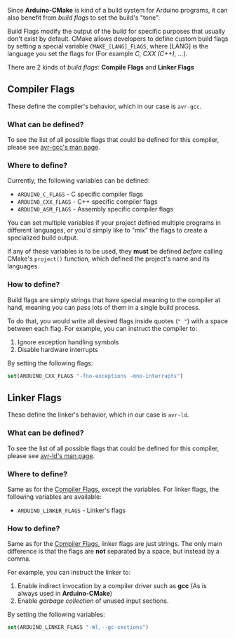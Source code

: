 Since **Arduino-CMake** is kind of a build system for Arduino programs, it can also benefit from *build flags* to set the build's "tone". 

Build Flags modify the output of the build for specific purposes that usually don't exist by default.
CMake allows developers to define custom build flags by setting a special variable `CMAKE_[LANG]_FLAGS`, where [LANG] is the language you set the flags for (For example *C, CXX (C++), ...*).

There are 2 kinds of *build flags*: **Compile Flags** and **Linker Flags**

## Compiler Flags

These define the compiler's behavior, which in our case is `avr-gcc`.

### What can be defined?

To see the list of all possible flags that could be defined for this compiler, please see [avr-gcc's man page](https://gcc.gnu.org/onlinedocs/gcc/AVR-Options.html).

### Where to define?

Currently, the following variables can be defined:

* `ARDUINO_C_FLAGS` - C specific compiler flags
* `ARDUINO_CXX_FLAGS` - C++ specific compiler flags
* `ARDUINO_ASM_FLAGS` - Assembly specific compiler flags

You can set multiple variables if your project defined multiple programs in different languages, or you'd simply like to "mix" the flags to create a specialized build output.

If any of these variables is to be used, they **must** be defined *before* calling CMake's `project()` function, which defined the project's name and its languages.

### How to define?

Build flags are simply strings that have special meaning to the compiler at hand, meaning you can pass lots of them in a single build process.

To do that, you would write all desired flags inside quotes (`" "`) with a space between each flag.
For example, you can instruct the compiler to:

1. Ignore exception handling symbols
2. Disable hardware interrupts

By setting the following flags:

```cmake
set(ARDUINO_CXX_FLAGS "-fno-exceptions -mno-interrupts")
```

## Linker Flags

These define the linker's behavior, which in our case is `avr-ld`.

### What can be defined?

To see the list of all possible flags that could be defined for this compiler, please see [avr-ld's man page](http://ccrma.stanford.edu/planetccrma/man/man1/avr-ld.1.html).

### Where to define?

Same as for the [Compiler Flags](#Where-to-define?), except the variables.
For linker flags, the following variables are available:

* `ARDUINO_LINKER_FLAGS` - Linker's flags

### How to define?

Same as for the [Compiler Flags](#How-to-define?), linker flags are just strings.
The only main difference is that the flags are **not** separated by a space, but instead by a comma.

For example, you can instruct the linker to:

1. Enable indirect invocation by a compiler driver such as **gcc** (As is always used in **Arduino-CMake**)
2. Enable *garbage collection* of unused input sections.

By setting the following variables:

```cmake
set(ARDUINO_LINKER_FLAGS "-Wl,--gc-sections")
```

